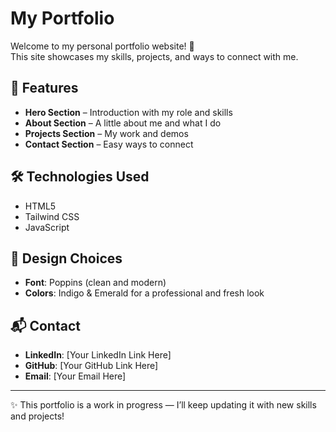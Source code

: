 # My Portfolio

Welcome to my personal portfolio website! 🎉  
This site showcases my skills, projects, and ways to connect with me.

## 🚀 Features

- **Hero Section** – Introduction with my role and skills
- **About Section** – A little about me and what I do
- **Projects Section** – My work and demos
- **Contact Section** – Easy ways to connect

## 🛠️ Technologies Used

- HTML5
- Tailwind CSS
- JavaScript

## 🎨 Design Choices

- **Font**: Poppins (clean and modern)
- **Colors**: Indigo & Emerald for a professional and fresh look

## 📬 Contact

- **LinkedIn**: [Your LinkedIn Link Here]
- **GitHub**: [Your GitHub Link Here]
- **Email**: [Your Email Here]

---

✨ This portfolio is a work in progress — I’ll keep updating it with new skills and projects!

